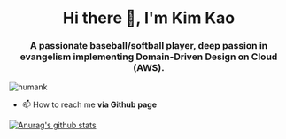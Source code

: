 <h1 align="center">Hi there 👋, I'm Kim Kao</h1>
<h3 align="center">A passionate baseball/softball player, deep passion in evangelism implementing Domain-Driven Design on Cloud (AWS).</h3>
<p align="left"> <img src="https://komarev.com/ghpvc/?username=humank" alt="humank" /> </p>

- 📫 How to reach me **via Github page**

[![Anurag's github stats](https://github-readme-stats.vercel.app/api?username=humank&show_icons=true&theme=radical)](https://github.com/anuraghazra/github-readme-stats)
